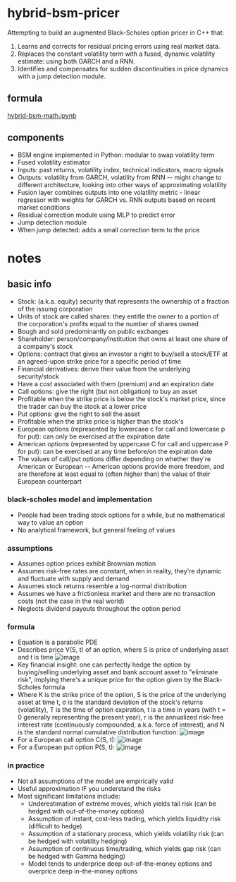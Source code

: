 # hybrid-bsm-pricer
Attempting to build an augmented Black-Scholes option pricer in C++ that:
 1. Learns and corrects for residual pricing errors using real market data.
 2. Replaces the constant volatility term with a fused, dynamic volatility estimate: using both GARCH and a RNN.
 3. Identifies and compensates for sudden discontinuities in price dynamics with a jump detection module.
## formula
[hybrid-bsm-math.ipynb](https://github.com/t-nair/hybrid-bsm-pricer/blob/main/hybrid_bsm_math.ipynb)
## components
* BSM engine implemented in Python: modular to swap volatility term
* Fused volatility estimator
 * Inputs: past returns, volatility index, technical indicators, macro signals
 * Outputs: volatility from GARCH, volatility from RNN -- might change to different architecture, looking into other ways of approximating volatility
* Fusion layer combines outputs into one volatility metric - linear regressor with weights for GARCH vs. RNN outputs based on recent market conditions
* Residual correction module using MLP to predict error
* Jump detection module
 * When jump detected: adds a small correction term to the price
# notes
## basic info
* Stock: (a.k.a. equity) security that represents the ownership of a fraction of the issuing corporation
 * Units of stock are called shares: they entitle the owner to a portion of the corporation's profits equal to the number of shares owned
 * Bough and sold predominantly on public exchanges
* Shareholder: person/company/institution that owns at least one share of a company's stock
* Options: contract that gives an investor a right to buy/sell a stock/ETF at an agreed-upon strike price for a specific period of time
 * Financial derivatives: derive their value from the underlying security/stock
 * Have a cost associated with them (premium) and an expiration date
* Call options: give the right (but not obligation) to buy an asset
 * Profitable when the strike price is below the stock's market price, since the trader can buy the stock at a lower price
* Put options: give the right to sell the asset
 * Profitable when the strike price is higher than the stock's 
* European options (represented by lowercase c for call and lowercase p for put): can only be exercised at the expiration date
* American options (represented by uppercase C for call and uppercase P for put): can be exercised at any time before/on the expiration date
* The values of call/put options differ depending on whether they're American or European -- American options provide more freedom, and are therefore at least equal to (often higher than) the value of their European counterpart 
### black-scholes model and implementation
* People had been trading stock options for a while, but no mathematical way to value an option
* No analytical framework, but general feeling of values
### assumptions
* Assumes option prices exhibit Brownian motion
* Assumes risk-free rates are constant, when in reality, they're dynamic and fluctuate with supply and demand
* Assumes stock returns resemble a log-normal distribution
* Assumes we have a frictionless market and there are no transaction costs (not the case in the real world)
* Neglects dividend payouts throughout the option period
### formula
* Equation is a parabolic PDE
* Describes price V(S, t) of an option, where S is price of underlying asset and t is time
![image](https://github.com/user-attachments/assets/e078b874-112b-4390-8f6b-a038d4a5cca7)
* Key financial insight: one can perfectly hedge the option by buying/selling underlying asset and bank account asset to "eliminate risk", implying there's a unique price for the option given by the Black-Scholes formula
* Where K is the strike price of the option, S is the price of the underlying asset at time t, σ is the standard deviation of the stock's returns (volatility), T is the time of option expiration, t is a time in years (with t = 0 generally representing the present year), r is the annualized risk-free interest rate (continuously compounded, a.k.a. force of interest), and N is the standard normal cumulative distribution function:
![image](https://github.com/user-attachments/assets/be7ed181-1365-4dbc-8baa-b1990a638c99)
* For a European call option C(S, t):
![image](https://github.com/user-attachments/assets/096b0ff5-d827-447a-9a1f-41fbe77bf75e)
* For a European put option P(S, t):
![image](https://github.com/user-attachments/assets/04e00ea3-2da0-4ae6-b187-0af7a559310a)
### in practice
* Not all assumptions of the model are empirically valid
* Useful approximation IF you understand the risks
* Most significant limitations include:
  * Underestimation of extreme moves, which yields tail risk (can be hedged with out-of-the-money options)
  * Assumption of instant, cost-less trading, which yields liquidity risk (difficult to hedge)
  * Assumption of a stationary process, which yields volatility risk (can be hedged with volatility hedging)
  * Assumption of continuous time/trading, which yields gap risk (can be hedged with Gamma hedging)
  * Model tends to underprice deep out-of-the-money options and overprice deep in-the-money options 



